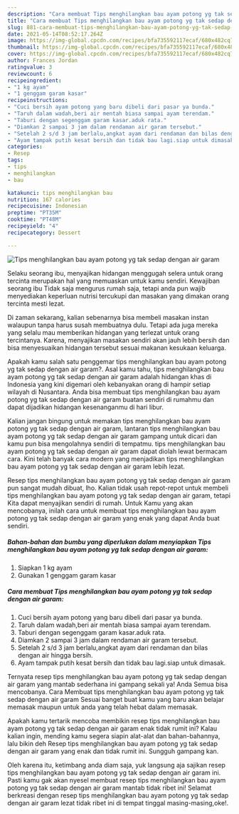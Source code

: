 ```yaml
---
description: "Cara membuat Tips menghilangkan bau ayam potong yg tak sedap dengan air garam yang enak Untuk Jualan"
title: "Cara membuat Tips menghilangkan bau ayam potong yg tak sedap dengan air garam yang enak Untuk Jualan"
slug: 881-cara-membuat-tips-menghilangkan-bau-ayam-potong-yg-tak-sedap-dengan-air-garam-yang-enak-untuk-jualan
date: 2021-05-14T08:52:17.264Z
image: https://img-global.cpcdn.com/recipes/bfa735592117ecaf/680x482cq70/tips-menghilangkan-bau-ayam-potong-yg-tak-sedap-dengan-air-garam-foto-resep-utama.jpg
thumbnail: https://img-global.cpcdn.com/recipes/bfa735592117ecaf/680x482cq70/tips-menghilangkan-bau-ayam-potong-yg-tak-sedap-dengan-air-garam-foto-resep-utama.jpg
cover: https://img-global.cpcdn.com/recipes/bfa735592117ecaf/680x482cq70/tips-menghilangkan-bau-ayam-potong-yg-tak-sedap-dengan-air-garam-foto-resep-utama.jpg
author: Frances Jordan
ratingvalue: 3
reviewcount: 6
recipeingredient:
- "1 kg ayam"
- "1 genggam garam kasar"
recipeinstructions:
- "Cuci bersih ayam potong yang baru dibeli dari pasar ya bunda."
- "Taruh dalam wadah,beri air mentah biasa sampai ayam terendam."
- "Taburi dengan segenggam garam kasar.aduk rata."
- "Diamkan 2 sampai 3 jam dalam rendaman air garam tersebut."
- "Setelah 2 s/d 3 jam berlalu,angkat ayam dari rendaman dan bilas dengan air hingga bersih."
- "Ayam tampak putih kesat bersih dan tidak bau lagi.siap untuk dimasak."
categories:
- Resep
tags:
- tips
- menghilangkan
- bau

katakunci: tips menghilangkan bau 
nutrition: 167 calories
recipecuisine: Indonesian
preptime: "PT35M"
cooktime: "PT48M"
recipeyield: "4"
recipecategory: Dessert

---
```



![Tips menghilangkan bau ayam potong yg tak sedap dengan air garam](https://img-global.cpcdn.com/recipes/bfa735592117ecaf/680x482cq70/tips-menghilangkan-bau-ayam-potong-yg-tak-sedap-dengan-air-garam-foto-resep-utama.jpg)

Selaku seorang ibu, menyajikan hidangan menggugah selera untuk orang tercinta merupakan hal yang memuaskan untuk kamu sendiri. Kewajiban seorang ibu Tidak saja mengurus rumah saja, tetapi anda pun wajib menyediakan keperluan nutrisi tercukupi dan masakan yang dimakan orang tercinta mesti lezat.

Di zaman  sekarang, kalian sebenarnya bisa membeli masakan instan walaupun tanpa harus susah membuatnya dulu. Tetapi ada juga mereka yang selalu mau memberikan hidangan yang terlezat untuk orang tercintanya. Karena, menyajikan masakan sendiri akan jauh lebih bersih dan bisa menyesuaikan hidangan tersebut sesuai makanan kesukaan keluarga. 



Apakah kamu salah satu penggemar tips menghilangkan bau ayam potong yg tak sedap dengan air garam?. Asal kamu tahu, tips menghilangkan bau ayam potong yg tak sedap dengan air garam adalah hidangan khas di Indonesia yang kini digemari oleh kebanyakan orang di hampir setiap wilayah di Nusantara. Anda bisa membuat tips menghilangkan bau ayam potong yg tak sedap dengan air garam buatan sendiri di rumahmu dan dapat dijadikan hidangan kesenanganmu di hari libur.

Kalian jangan bingung untuk memakan tips menghilangkan bau ayam potong yg tak sedap dengan air garam, lantaran tips menghilangkan bau ayam potong yg tak sedap dengan air garam gampang untuk dicari dan kamu pun bisa mengolahnya sendiri di tempatmu. tips menghilangkan bau ayam potong yg tak sedap dengan air garam dapat diolah lewat bermacam cara. Kini telah banyak cara modern yang menjadikan tips menghilangkan bau ayam potong yg tak sedap dengan air garam lebih lezat.

Resep tips menghilangkan bau ayam potong yg tak sedap dengan air garam pun sangat mudah dibuat, lho. Kalian tidak usah repot-repot untuk membeli tips menghilangkan bau ayam potong yg tak sedap dengan air garam, tetapi Kita dapat menyajikan sendiri di rumah. Untuk Kamu yang akan mencobanya, inilah cara untuk membuat tips menghilangkan bau ayam potong yg tak sedap dengan air garam yang enak yang dapat Anda buat sendiri.

<!--inarticleads1-->

##### Bahan-bahan dan bumbu yang diperlukan dalam menyiapkan Tips menghilangkan bau ayam potong yg tak sedap dengan air garam:

1. Siapkan 1 kg ayam
1. Gunakan 1 genggam garam kasar




<!--inarticleads2-->

##### Cara membuat Tips menghilangkan bau ayam potong yg tak sedap dengan air garam:

1. Cuci bersih ayam potong yang baru dibeli dari pasar ya bunda.
1. Taruh dalam wadah,beri air mentah biasa sampai ayam terendam.
1. Taburi dengan segenggam garam kasar.aduk rata.
1. Diamkan 2 sampai 3 jam dalam rendaman air garam tersebut.
1. Setelah 2 s/d 3 jam berlalu,angkat ayam dari rendaman dan bilas dengan air hingga bersih.
1. Ayam tampak putih kesat bersih dan tidak bau lagi.siap untuk dimasak.




Ternyata resep tips menghilangkan bau ayam potong yg tak sedap dengan air garam yang mantab sederhana ini gampang sekali ya! Anda Semua bisa mencobanya. Cara Membuat tips menghilangkan bau ayam potong yg tak sedap dengan air garam Sesuai banget buat kamu yang baru akan belajar memasak maupun untuk anda yang telah hebat dalam memasak.

Apakah kamu tertarik mencoba membikin resep tips menghilangkan bau ayam potong yg tak sedap dengan air garam enak tidak rumit ini? Kalau kalian ingin, mending kamu segera siapin alat-alat dan bahan-bahannya, lalu bikin deh Resep tips menghilangkan bau ayam potong yg tak sedap dengan air garam yang enak dan tidak rumit ini. Sungguh gampang kan. 

Oleh karena itu, ketimbang anda diam saja, yuk langsung aja sajikan resep tips menghilangkan bau ayam potong yg tak sedap dengan air garam ini. Pasti kamu gak akan nyesel membuat resep tips menghilangkan bau ayam potong yg tak sedap dengan air garam mantab tidak ribet ini! Selamat berkreasi dengan resep tips menghilangkan bau ayam potong yg tak sedap dengan air garam lezat tidak ribet ini di tempat tinggal masing-masing,oke!.

